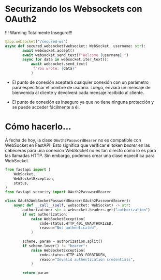 # Securizando los Websockets con OAuth2

!!! Warning Totalmente Inseguro!!!

```python
@app.websocket("/secured-ws")
async def secured_websocket(websocket: WebSocket, username: str):
        await websocket.accept()
        await websocket.send_text(f"Welcome {username}!")
        async for data in websocket.iter_text():
            await websocket.send_text(
             f"You wrote: {data}"
            )
```

- El punto de conexión aceptará cualquier conexión con un parámetro para especificar el nombre de usuario. Luego, enviará un mensaje de bienvenida al cliente y devolverá cada mensaje recibido al cliente.

- El punto de conexión es inseguro ya que no tiene ninguna protección y se puede acceder fácilmente a él. 

# **Cómo hacerlo…**

A fecha de hoy, la clase `OAuth2PasswordBearer` no es compatible con WebSocket en FastAPI. Esto significa que verificar el token *bearer* en las cabeceras para una conexión WebSocket no es tan directo como lo es para las llamadas HTTP. Sin embargo, podemos crear una clase específica para WebSocket.

```python
from fastapi import (
    WebSocket,
    WebSocketException,
    status,
)
from fastapi.security import OAuth2PasswordBearer

class OAuth2WebSocketPasswordBearer(OAuth2PasswordBearer):
    async def __call__(self, websocket: WebSocket) -> str:
        authorization: str = websocket.headers.get("authorization")
        if not authorization:
            raise WebSocketException(
                code=status.HTTP_401_UNAUTHORIZED,
                reason="Not authenticated",
            )
        
        scheme, param = authorization.split()
        if scheme.lower() != "bearer":
            raise WebSocketException(
                code=status.HTTP_403_FORBIDDEN,
                reason="Invalid authentication credentials",
            )
            
        return param
```
